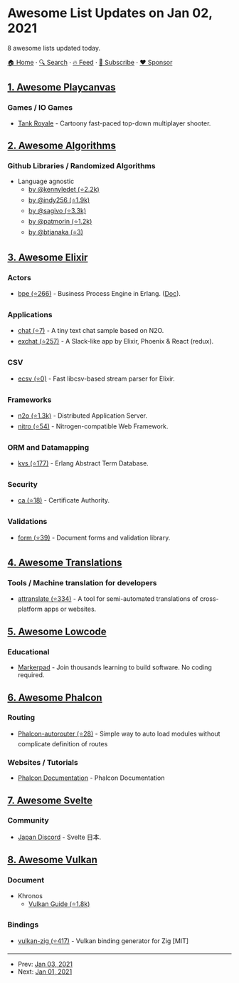 # Awesome List Updates on Jan 02, 2021

8 awesome lists updated today.

[🏠 Home](/README.md) · [🔍 Search](https://www.trackawesomelist.com/search/) · [🔥 Feed](https://www.trackawesomelist.com/rss.xml) · [📮 Subscribe](https://trackawesomelist.us17.list-manage.com/subscribe?u=d2f0117aa829c83a63ec63c2f&id=36a103854c) · [❤️  Sponsor](https://github.com/sponsors/theowenyoung)



## [1. Awesome Playcanvas](/content/playcanvas/awesome-playcanvas/README.md)

### Games / IO Games

*   [Tank Royale](https://tankroyale.io/) - Cartoony fast-paced top-down multiplayer shooter.

## [2. Awesome Algorithms](/content/tayllan/awesome-algorithms/README.md)

### Github Libraries / Randomized Algorithms

*   Language agnostic
    *   [by @kennyledet (⭐2.2k)](https://github.com/kennyledet/Algorithm-Implementations)
    *   [by @indy256 (⭐1.9k)](https://github.com/indy256/codelibrary)
    *   [by @sagivo (⭐3.3k)](https://github.com/sagivo/algorithms)
    *   [by @patmorin (⭐1.2k)](https://github.com/patmorin/ods)
    *   [by @btjanaka (⭐3)](https://github.com/btjanaka/algorithm-problems)

## [3. Awesome Elixir](/content/h4cc/awesome-elixir/README.md)

### Actors

*   [bpe (⭐266)](https://github.com/spawnproc/bpe) - Business Process Engine in Erlang. ([Doc](https://bpe.n2o.dev)).

### Applications

*   [chat (⭐7)](https://github.com/synrc/chat) - A tiny text chat sample based on N2O.
*   [exchat (⭐257)](https://github.com/tony612/exchat) - A Slack-like app by Elixir, Phoenix & React (redux).

### CSV

*   [ecsv (⭐0)](https://github.com/erpuno/ecsv) - Fast libcsv-based stream parser for Elixir.

### Frameworks

*   [n2o (⭐1.3k)](https://github.com/synrc/n2o) - Distributed Application Server.
*   [nitro (⭐54)](https://github.com/synrc/nitro) - Nitrogen-compatible Web Framework.

### ORM and Datamapping

*   [kvs (⭐177)](https://github.com/synrc/kvs) - Erlang Abstract Term Database.

### Security

*   [ca (⭐18)](https://github.com/synrc/ca) - Certificate Authority.

### Validations

*   [form (⭐39)](https://github.com/synrc/form) - Document forms and validation library.

## [4. Awesome Translations](/content/mbiesiad/awesome-translations/README.md)

### Tools / Machine translation for developers

*   [attranslate (⭐334)](https://github.com/fkirc/attranslate) - A tool for semi-automated translations of cross-platform apps or websites.

## [5. Awesome Lowcode](/content/antdimot/awesome-lowcode/README.md)

### Educational

*   [Markerpad](https://www.makerpad.co/) - Join thousands learning to build software. No coding required.

## [6. Awesome Phalcon](/content/phalcon/awesome-phalcon/README.md)

### Routing

*   [Phalcon-autorouter (⭐28)](https://github.com/kahur/Phalcon-autorouter) - Simple way to auto load modules without complicate definition of routes

### Websites / Tutorials

*   [Phalcon Documentation](https://docs.phalcon.io/4.0/en/introduction) - Phalcon Documentation

## [7. Awesome Svelte](/content/TheComputerM/awesome-svelte/README.md)

### Community

*   [Japan Discord](https://discord.com/invite/YTXq3ZtBbx) - Svelte 日本.

## [8. Awesome Vulkan](/content/vinjn/awesome-vulkan/README.md)

### Document

*   Khronos
    *   [Vulkan Guide (⭐1.8k)](https://github.com/KhronosGroup/Vulkan-Guide)

### Bindings

*   [vulkan-zig (⭐417)](https://github.com/Snektron/vulkan-zig) - Vulkan binding generator for Zig \[MIT]

---

- Prev: [Jan 03, 2021](/content/2021/01/03/README.md)
- Next: [Jan 01, 2021](/content/2021/01/01/README.md)